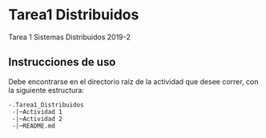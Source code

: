 # Tarea1 Distribuidos
Tarea 1 Sistemas Distribuidos 2019-2

## Instrucciones de uso
Debe encontrarse en el directorio raíz de la actividad que desee correr, con la siguiente estructura:
```
-.Tarea1_Distribuidos
 -|─Actividad 1
 -|─Actividad 2
 -|─README.md
 ```

